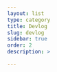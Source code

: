 ```yaml
---
layout: list
type: category
title: Devlog
slug: devlog
sidebar: true
order: 2
description: >
  
---
```

